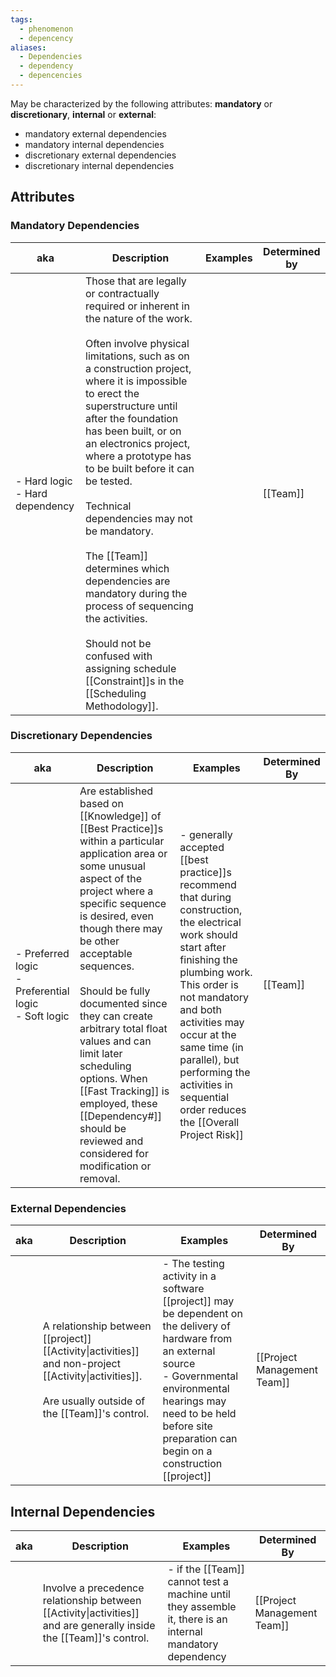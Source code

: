 ```yaml
---
tags:
  - phenomenon
  - depencency
aliases:
  - Dependencies
  - dependency
  - depencencies
---
```

May be characterized by the following attributes: **mandatory** or **discretionary**, **internal** or **external**:
- mandatory external dependencies
- mandatory internal dependencies
- discretionary external dependencies
- discretionary internal dependencies
## Attributes
### Mandatory Dependencies

| aka                               | Description                                                                                                                                                                                                                                                                                                                                                                                                                                                                                                                                                                                                                                  | Examples | Determined by |
| --------------------------------- | -------------------------------------------------------------------------------------------------------------------------------------------------------------------------------------------------------------------------------------------------------------------------------------------------------------------------------------------------------------------------------------------------------------------------------------------------------------------------------------------------------------------------------------------------------------------------------------------------------------------------------------------- | -------- | ------------- |
| - Hard logic<br>- Hard dependency | Those that are legally or contractually required or inherent in the nature of the work. <br><br>Often involve physical limitations, such as on a construction project, where it is impossible to erect the superstructure until after the foundation has been built, or on an electronics project, where a prototype has to be built before it can be tested. <br><br>Technical dependencies may not be mandatory.<br><br>The [[Team]] determines which dependencies are mandatory during the process of sequencing the activities.<br><br>Should not be confused with assigning schedule [[Constraint]]s in the [[Scheduling Methodology]]. |          | [[Team]]      |
### Discretionary Dependencies

| aka                                                       | Description                                                                                                                                                                                                                                                                                                                                                                                                                                                                              | Examples                                                                                                                                                                                                                                                                                                                         | Determined By |
| --------------------------------------------------------- | ---------------------------------------------------------------------------------------------------------------------------------------------------------------------------------------------------------------------------------------------------------------------------------------------------------------------------------------------------------------------------------------------------------------------------------------------------------------------------------------- | -------------------------------------------------------------------------------------------------------------------------------------------------------------------------------------------------------------------------------------------------------------------------------------------------------------------------------- | ------------- |
| - Preferred logic<br>- Preferential logic<br>- Soft logic | Are established based on [[Knowledge]] of [[Best Practice]]s within a particular application area or some unusual aspect of the project where a specific sequence is desired, even though there may be other acceptable sequences.<br><br>Should be fully documented since they can create arbitrary total float values and can limit later scheduling options. When [[Fast Tracking]] is employed, these [[Dependency#]] should be reviewed and considered for modification or removal. | - generally accepted [[best practice]]s recommend that during construction, the electrical work should start after finishing the plumbing work. This order is not mandatory and both activities may occur at the same time (in parallel), but performing the activities in sequential order reduces the [[Overall Project Risk]] | [[Team]]      |
### External Dependencies

| aka | Description                                                                                                                                                 | Examples                                                                                                                                                                                                                                           | Determined By               |
| --- | ----------------------------------------------------------------------------------------------------------------------------------------------------------- | -------------------------------------------------------------------------------------------------------------------------------------------------------------------------------------------------------------------------------------------------- | --------------------------- |
|     | A relationship between [[project]] [[Activity\|activities]] and non-project [[Activity\|activities]].<br><br>Are usually outside of the [[Team]]'s control. | - The testing activity in a software [[project]] may be dependent on the delivery of hardware from an external source<br>- Governmental environmental hearings may need to be held before site preparation can begin on a construction [[project]] | [[Project Management Team]] |
## Internal Dependencies

| aka | Description                                                                                                         | Examples                                                                                                  | Determined By               |
| --- | ------------------------------------------------------------------------------------------------------------------- | --------------------------------------------------------------------------------------------------------- | --------------------------- |
|     | Involve a precedence relationship between [[Activity\|activities]] and are generally inside the [[Team]]'s control. | - if the [[Team]] cannot test a machine until they assemble it, there is an internal mandatory dependency | [[Project Management Team]] |

